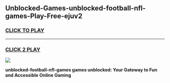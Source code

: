 
## Unblocked-Games-unblocked-football-nfl-games-Play-Free-ejuv2
<h3>
<a href="https://premium76.site?title=unblocked-football-nfl-games&ref=09A">CLICK TO PLAY</a></h3>
<hr>

<h3>
<a href="https://premium76.site?title=unblocked-football-nfl-games&ref=09A">CLICK 2 PLAY</a>
  
</h3>

<a href="https://premium76.site?title=unblocked-football-nfl-games&ref=09A"><img src="https://clearcache.store/games.png"></a>


**unblocked-football-nfl-games games unblocked: Your Gateway to Fun and Accessible Online Gaming**
